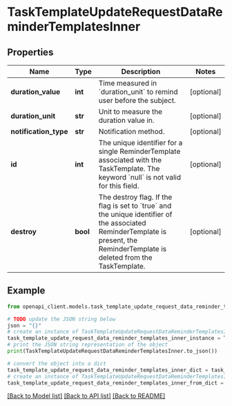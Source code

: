 # TaskTemplateUpdateRequestDataReminderTemplatesInner


## Properties

Name | Type | Description | Notes
------------ | ------------- | ------------- | -------------
**duration_value** | **int** | Time measured in &#x60;duration_unit&#x60; to remind user before the subject. | [optional] 
**duration_unit** | **str** | Unit to measure the duration value in. | [optional] 
**notification_type** | **str** | Notification method. | [optional] 
**id** | **int** | The unique identifier for a single ReminderTemplate associated with the TaskTemplate. The keyword &#x60;null&#x60; is not valid for this field. | [optional] 
**destroy** | **bool** | The destroy flag. If the flag is set to &#x60;true&#x60; and the unique identifier of the associated ReminderTemplate is present, the ReminderTemplate is deleted from the TaskTemplate. | [optional] 

## Example

```python
from openapi_client.models.task_template_update_request_data_reminder_templates_inner import TaskTemplateUpdateRequestDataReminderTemplatesInner

# TODO update the JSON string below
json = "{}"
# create an instance of TaskTemplateUpdateRequestDataReminderTemplatesInner from a JSON string
task_template_update_request_data_reminder_templates_inner_instance = TaskTemplateUpdateRequestDataReminderTemplatesInner.from_json(json)
# print the JSON string representation of the object
print(TaskTemplateUpdateRequestDataReminderTemplatesInner.to_json())

# convert the object into a dict
task_template_update_request_data_reminder_templates_inner_dict = task_template_update_request_data_reminder_templates_inner_instance.to_dict()
# create an instance of TaskTemplateUpdateRequestDataReminderTemplatesInner from a dict
task_template_update_request_data_reminder_templates_inner_from_dict = TaskTemplateUpdateRequestDataReminderTemplatesInner.from_dict(task_template_update_request_data_reminder_templates_inner_dict)
```
[[Back to Model list]](../README.md#documentation-for-models) [[Back to API list]](../README.md#documentation-for-api-endpoints) [[Back to README]](../README.md)


